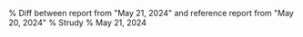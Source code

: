 % Diff between report from "May 21, 2024" and reference report from "May 20, 2024"
% Strudy
% May 21, 2024


